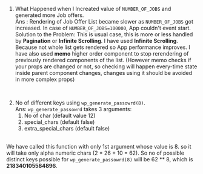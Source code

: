 1. What Happened when I Increated value of `NUMBER_OF_JOBS` and generated more Job offers.<br>
  Ans : Rendering of Job Offer List became slower as `NUMBER_OF_JOBS` got increased. In case of `NUMBER_OF_JOBS=100000`, App couldn't event start.<br>
Solution to the Problem: This is usual case, this is more or less handled by **Pagination** or **Infinite Scrolling**. I have used **Infinite Scrolling**. Because not whole list gets rendered so App performance improves. I have also used **memo** higher order component to stop rerendering of previously rendered components of the list. (However memo checks if your props are changed or not, so checking will happen every-time state inside parent component changes, changes using it should be avoided in more complex props)
<br>

2. No of different keys using `wp_generate_passowrd(8)`.<br>
  Ans: `wp_generate_passowrd` takes 3 arguments:
    1) No of char (default value 12)
    2) special_chars (default false)
    3) extra_special_chars (default false)
    <br>
  We have called this function with only 1st argument whose value is 8. so it will take only alpha numeric chars (2 * 26 + 10 = 62). So no of possible distinct keys possible for `wp_generate_passowrd(8)` will be 62 ** 8, which is **218340105584896**.
